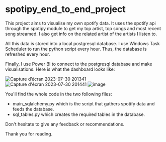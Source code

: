 # spotipy_end_to_end_project

This project aims to visualise my own spotify data. It uses the spotify api through the spotipy module to get my top artist, top songs and most recent song streamed. I also get info on the related artist of the artists I listen to.

All this data is stored into a local postgresql database. I use Windows Task Scheduler to run the python script every hour. Thus, the database is refreshed every hour.

Finally, I use Power BI to connect to the postgresql database and make visualisations. Here is what the dashboard looks like:

![Capture d’écran 2023-07-30 201341](https://github.com/youennwilson91/spotipy_end_to_end_project/assets/117467104/4986b5ce-725f-45cb-b57d-ca168136dfb4)
![Capture d'écran 2023-07-30 201441](https://github.com/youennwilson91/spotipy_end_to_end_project/assets/117467104/b21fef14-db38-4ead-8cb7-e0359dd745b6)
![image](https://github.com/youennwilson91/spotipy_end_to_end_project/assets/117467104/f6dc9d91-cfae-4e92-a035-0e2133cfbfbd)


You'll find the whole code in the two following files:
- main_sqlalchemy.py which is the script that gathers spotify data and feeds the database.
- sql_tables.py which creates the required tables in the database.

Don't hesitate to give any feedback or recommendations.

Thank you for reading.
